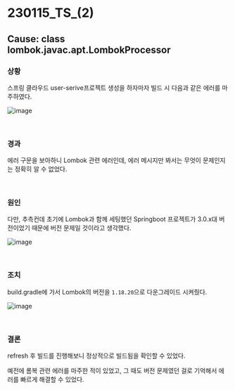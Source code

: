 # 230115_TS_(2)

## Cause: class lombok.javac.apt.LombokProcessor

### 상황

스프링 클라우드 user-serive프로젝트 생성을 하자마자 빌드 시 다음과 같은 에러를 마주하였다.

![image](https://user-images.githubusercontent.com/93081720/212520776-94fe2d8d-78ad-4e19-b066-c27548601a88.png)

<br>

### 경과

에러 구문을 보아하니 Lombok 관련 에러인데, 에러 메시지만 봐서는 무엇이 문제인지는 정확히 알 수 없었다.

<br>

### 원인

다만, 추측컨데 초기에 Lombok과 함께 세팅했던 Springboot 프로젝트가 3.0.x대 버전이었기 때문에 버전 문제일 것이라고 생각했다.

![image](https://user-images.githubusercontent.com/93081720/212520930-b98cfe83-69a7-406f-a279-2ed462dde752.png)

<br>

### 조치

build.gradle에 가서 Lombok의 버전을 `1.18.20`으로 다운그레이드 시켜줬다.

![image](https://user-images.githubusercontent.com/93081720/212520882-e7bb36f3-39d2-480c-84e3-a21bf54ccfcc.png)

<br>

### 결론

refresh 후 빌드를 진행해보니 정상적으로 빌드됨을 확인할 수 있었다.

예전에 롬복 관련 에러를 마주한 적이 있었고, 그 때도 버전 문제였던 걸로 기억해서 에러를 빠르게 해결할 수 있었다.